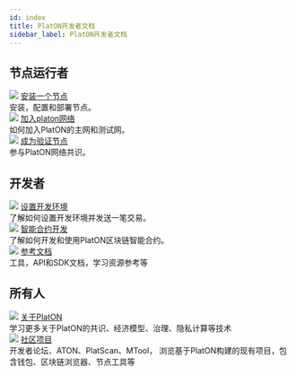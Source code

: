 ```yaml
---
id: index
title: PlatON开发者文档
sidebar_label: PlatON开发者文档
---
```


## 节点运行者
<div class="card-wrap">
    <div class="homepage-card">
        <img src="/Docs/img/logo.png">
        <a href="/Docs/docs/zh-CN/Install_Node" class="card-title">安装一个节点</a>
        <div class="card-description">
        安装，配置和部署节点。
        </div>
    </div>
    <div class="homepage-card">
        <img src="/Docs/img/logo.png">
        <a href="/Docs/docs/zh-CN/Join_PlatON_NetWork" class="card-title">加入platon网络</a>
        <div class="card-description">
        如何加入PlatON的主网和测试网。
        </div>
    </div>
    <div class="homepage-card">
        <img src="/Docs/img/logo.png">
        <a href="/Docs/docs/zh-CN/Become_Verification_Node" class="card-title">成为验证节点</a>
        <div class="card-description">
        参与PlatON网络共识。
        </div>
    </div>
</div>

## 开发者
<div class="card-wrap">
    <div class="homepage-card">
        <img src="/Docs/img/logo.png">
        <a href="/Docs/docs/zh-CN/Set_Develop_Env" class="card-title">设置开发环境</a>
        <div class="card-description">
        了解如何设置开发环境并发送一笔交易。
        </div>
    </div>
    <div class="homepage-card">
        <img src="/Docs/img/logo.png">
        <a href="/Docs/docs/zh-CN/Smart_Contract_Development" class="card-title">智能合约开发</a>
        <div class="card-description">
        了解如何开发和使用PlatON区块链智能合约。
        </div>
    </div>
    <div class="homepage-card">
        <img src="/Docs/img/logo.png">
        <a href="/Docs/docs/zh-CN/Java_SDK" class="card-title">参考文档</a>
        <div class="card-description">
        工具，API和SDK文档，学习资源参考等
        </div>
    </div>
</div>

## 所有人
<div class="card-wrap">
    <div class="homepage-card">
        <img src="/Docs/img/logo.png">
        <a href="/Docs/docs/zh-CN/PlatON_Overall_Solution" class="card-title">关于PlatON</a>
        <div class="card-description">
        学习更多关于PlatON的共识、经济模型、治理、隐私计算等技术
        </div>
    </div>
    <div class="homepage-card">
        <img src="/Docs/img/logo.png">
        <a href="/Docs/docs/zh-CN/community" class="card-title">社区项目</a>
        <div class="card-description">
       开发者论坛、ATON、PlatScan、MTool，
浏览基于PlatON构建的现有项目，包含钱包、区块链浏览器、节点工具等
        </div>
    </div>
</div>